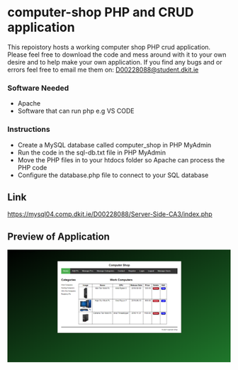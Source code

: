 # computer-shop PHP and CRUD application
This repoistory hosts a working computer shop PHP crud application. Please feel free to download the code and mess around with it to your own desire and to help make your own application. If you find any bugs and or errors feel free to email me them on: D00228088@student.dkit.ie

### Software Needed
- Apache
- Software that can run php e.g VS CODE

### Instructions
* Create a MySQL database called computer_shop in PHP MyAdmin
* Run the code in the sql-db.txt file in PHP MyAdmin
* Move the PHP files in to your htdocs folder so Apache can process the PHP code
* Configure the database.php file to connect to your SQL database

## Link 
https://mysql04.comp.dkit.ie/D00228088/Server-Side-CA3/index.php

## Preview of Application
![Preview](image_uploads/computer-shop.png)

